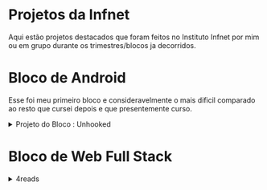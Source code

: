 # Projetos da Infnet
Aqui estão projetos destacados que foram feitos no Instituto Infnet por mim ou em grupo durante os trimestres/blocos ja decorridos.

# Bloco de Android
Esse foi meu primeiro bloco e consideravelmente o mais dificil comparado ao resto que cursei depois e que presentemente curso.
<details>
  <summary>Projeto do Bloco : Unhooked</summary>

  ## Link do APK
  https://play.google.com/store/apps/details?id=com.danielgomeslipkin.unhooked.app&pli=1
  
  ## O projeto
  O projeto do bloco consistiu em criar um aplicativo hosteado na Play Store com anuncios, com integração ao Firebase e organizado com a metodologia SCRUM. Esse trabalho devia ser feito em <b>GRUPO</b>. A proposta do aplicativo é basicamente um rastreador de vicios pessoais, como cigarros, com o intuito de auxiliar o usuario á controlar-lhe.

  <b> NOTE QUE NÃO SOU PROFISSIONAL DE PSICANALISE OU PSICOTERAPIA E QUALQUER DADO IMPERATIVO PRESENTE NO PROJETO É SOMENTE POR RAZÕES DE TESTE E PROTOTIPO. </b>

  ## Funcionalidades Completas
  - Login com Firebase, incluindo a opção de utilizar o Facebook
  - Dados dos Vicios retirados do Firebase Realtime Storage com a biblioteca Retrofit.
  - Dados dos usuarios e os seus vicios armazenados no Firebase Firestore

## Fotos
 Notara que o design é muito arcaico e certas coisas parecem estar desalinhadas, displays como o Grafico linear não aparentam utilidade e certas funcionalidades como vicios customizados do usuario não foram   
 implementados. Isso porque a minha dupla se dissolveu bem no começo do projeto sem haver substituo pelo tamanho da turma, tambem que por ser em Scrum so me disponibilizou no maximo 2 meses, e ainda por cima mais duas matérias que requeriam a construção, mesmo que basico, de um APK completo como trabalho final. Talvez eu revisite esse projeto outro dia e aprimore ele á minha visão completa, mas a experiencia me deixou um gosto amargo na boca.

 ### Pagina de Login
<img src="https://i.imgur.com/hmMUjHy.png" width="30%">

### Dashboard
<img src="https://i.imgur.com/nK9cykG.png" width="30%">

### Configuração do Usuario
<img src="https://i.imgur.com/34dScRX.png" width="30%"><br>
Resetar Tudo retira todos os vicios do usuario e os dados relativos

### Pagina dos Vicios
<img src="https://i.imgur.com/Y3eY8zJ.png" width="30%"><br>
Era pra ter uma logo para cada vicio. Ver somente permite o usuario ter uma noção doque se trata, Add(icionar) disponibiliza a integração á conta do usuario.

### Pagina de Customização de Vicio
<img src="https://i.imgur.com/A1ZTvIA.png" width="30%">
<img src="https://i.imgur.com/1KH2TZP.png" width="30%">

### Pagina de Visualização do Vicio
<img src="https://i.imgur.com/NVZXCfO.png" width="30%"><br>
Fatos circulam aleatoriamente, a frase em cima não.<br>

<img src="https://i.imgur.com/yQBq9K4.png" width="30%"><br>
Ao clica Adicionar Uso, voce seleciona uma data e adicione as horas usadas (TV por exemplo) ou unidades usadas (cigarros pro exemplo) naquela data. O aplicativo disponibilizara esses pontos de uso no Grafico e te dara uma Avaliação Geral de acordo com uma media arbitraria. Se por exemplo voce fumou 5 cigarros essa semana, sua avaliação sera "Boa".

</details>

# Bloco de Web Full Stack
<details>
  <summary>4reads</summary>
</details>
